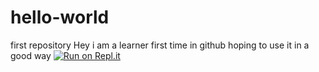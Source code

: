 # hello-world
first repository
Hey i am a learner
first time in github 
hoping to use it in a good way
[![Run on Repl.it](https://repl.it/badge/github/Prioma98/hello-world)](https://repl.it/github/Prioma98/hello-world)